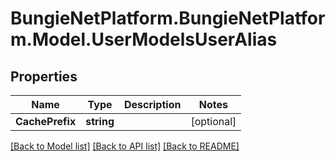# BungieNetPlatform.BungieNetPlatform.Model.UserModelsUserAlias
## Properties

Name | Type | Description | Notes
------------ | ------------- | ------------- | -------------
**CachePrefix** | **string** |  | [optional] 

[[Back to Model list]](../README.md#documentation-for-models) [[Back to API list]](../README.md#documentation-for-api-endpoints) [[Back to README]](../README.md)

